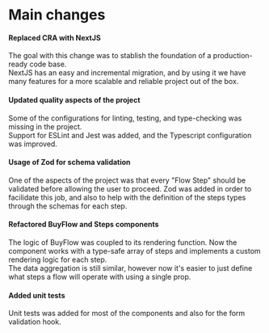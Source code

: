 # Main changes

#### Replaced CRA with NextJS

The goal with this change was to stablish the foundation of a production-ready code base.  
NextJS has an easy and incremental migration, and by using it we have many features for a more scalable and reliable project out of the box.

#### Updated quality aspects of the project

Some of the configurations for linting, testing, and type-checking was missing in the project.  
Support for ESLint and Jest was added, and the Typescript configuration was improved.

#### Usage of Zod for schema validation

One of the aspects of the project was that every "Flow Step" should be validated before allowing the user to proceed.
Zod was added in order to facilidate this job, and also to help with the definition of the steps types through the schemas for each step.

#### Refactored BuyFlow and Steps components

The logic of BuyFlow was coupled to its rendering function. Now the component works with a type-safe array of steps and implements a custom rendering logic for each step.  
The data aggregation is still similar, however now it's easier to just define what steps a flow will operate with using a single prop.

#### Added unit tests

Unit tests was added for most of the components and also for the form validation hook.
